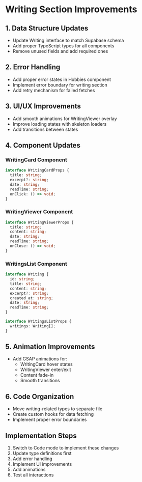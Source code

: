 # Writing Section Improvements

## 1. Data Structure Updates
- Update Writing interface to match Supabase schema
- Add proper TypeScript types for all components
- Remove unused fields and add required ones

## 2. Error Handling
- Add proper error states in Hobbies component
- Implement error boundary for writing section
- Add retry mechanism for failed fetches

## 3. UI/UX Improvements
- Add smooth animations for WritingViewer overlay
- Improve loading states with skeleton loaders
- Add transitions between states

## 4. Component Updates

### WritingCard Component
```typescript
interface WritingCardProps {
  title: string;
  excerpt?: string;
  date: string;
  readTime: string;
  onClick: () => void;
}
```

### WritingViewer Component
```typescript
interface WritingViewerProps {
  title: string;
  content: string;
  date: string;
  readTime: string;
  onClose: () => void;
}
```

### WritingsList Component
```typescript
interface Writing {
  id: string;
  title: string;
  content: string;
  excerpt?: string;
  created_at: string;
  date: string;
  readTime: string;
}

interface WritingsListProps {
  writings: Writing[];
}
```

## 5. Animation Improvements
- Add GSAP animations for:
  * WritingCard hover states
  * WritingViewer enter/exit
  * Content fade-in
  * Smooth transitions

## 6. Code Organization
- Move writing-related types to separate file
- Create custom hooks for data fetching
- Implement proper error boundaries

## Implementation Steps
1. Switch to Code mode to implement these changes
2. Update type definitions first
3. Add error handling
4. Implement UI improvements
5. Add animations
6. Test all interactions